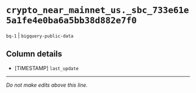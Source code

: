 # `crypto_near_mainnet_us._sbc_733e61e5a1fe4e0ba6a5bb38d882e7f0`
`bq-1` | `bigquery-public-data`

## Column details
* [TIMESTAMP] `last_update`

-------------------------------------------------------------------------------
*Do not make edits above this line.*
